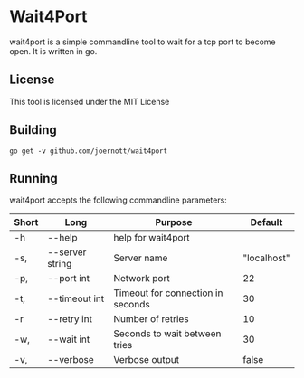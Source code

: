 # Wait4Port
wait4port is a simple commandline tool to wait for a tcp port to become open.
It is written in go.
## License
This tool is licensed under the MIT License

## Building
```
go get -v github.com/joernott/wait4port
```

## Running
wait4port accepts the following commandline parameters:

Short | Long            | Purpose                           | Default     
------|-----------------|-----------------------------------|-------------
  -h  | --help          | help for wait4port                |             
  -s, | --server string | Server name                       | "localhost" 
  -p, | --port int      | Network port                      | 22          
  -t, | --timeout int   | Timeout for connection in seconds | 30          
  -r  | --retry int     | Number of retries                 | 10          
  -w, | --wait int      | Seconds to wait between tries     | 30          
  -v, | --verbose       | Verbose output                    | false       

